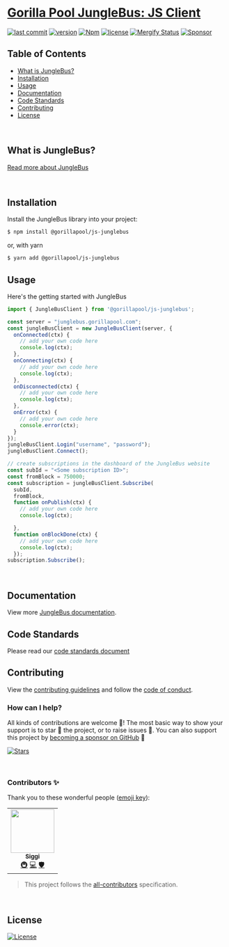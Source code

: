 # [Gorilla Pool JungleBus: JS Client](https://www.npmjs.com/package/@GorillaPool/js-junglebus)

[![last commit](https://img.shields.io/github/last-commit/GorillaPool/js-junglebus.svg?style=flat&v=2)](https://github.com/GorillaPool/js-junglebus/commits/master)
[![version](https://img.shields.io/github/release-pre/GorillaPool/js-junglebus.svg?style=flat&v=2)](https://github.com/GorillaPool/js-junglebus/releases)
[![Npm](https://img.shields.io/npm/v/@GorillaPool/js-junglebus?style=flat&v=2)](https://www.npmjs.com/package/@GorillaPool/js-junglebus)
[![license](https://img.shields.io/badge/license-Open%20BSV-brightgreen.svg?style=flat&v=2)](/LICENSE)
[![Mergify Status](https://img.shields.io/endpoint.svg?url=https://api.mergify.com/v1/badges/GorillaPool/js-junglebus&style=flat&v=2)](https://mergify.io)
[![Sponsor](https://img.shields.io/badge/sponsor-GorillaPool-181717.svg?logo=github&style=flat&v=2)](https://github.com/sponsors/GorillaPool)

## Table of Contents
- [What is JungleBus?](#what-is-junglebus)
- [Installation](#installation)
- [Usage](#usage)
- [Documentation](#documentation)
- [Code Standards](#code-standards)
- [Contributing](#contributing)
- [License](#license)

<br />

## What is JungleBus?
[Read more about JungleBus](https://junglebus.gorillapool.com)

<br />

## Installation

Install the JungleBus library into your project:
```bash
$ npm install @gorillapool/js-junglebus
```

or, with yarn
```bash
$ yarn add @gorillapool/js-junglebus
```

## Usage
Here's the getting started with JungleBus

```javascript
import { JungleBusClient } from '@gorillapool/js-junglebus';

const server = "junglebus.gorillapool.com";
const jungleBusClient = new JungleBusClient(server, {
  onConnected(ctx) {
    // add your own code here
    console.log(ctx);
  },
  onConnecting(ctx) {
    // add your own code here
    console.log(ctx);
  },
  onDisconnected(ctx) {
    // add your own code here
    console.log(ctx);
  },
  onError(ctx) {
    // add your own code here
    console.error(ctx);
  }
});
jungleBusClient.Login("username", "password");
jungleBusClient.Connect();

// create subscriptions in the dashboard of the JungleBus website
const subId = "<Some subscription ID>";
const fromBlock = 750000;
const subscription = jungleBusClient.Subscribe(
  subId,
  fromBlock, 
  function onPublish(ctx) {
    // add your own code here
    console.log(ctx);

  },
  function onBlockDone(ctx) {
    // add your own code here
    console.log(ctx);
  });
subscription.Subscribe();
```

<br />

## Documentation
View more [JungleBus documentation](https://junglebus.gorillapool.com/docs).

## Code Standards
Please read our [code standards document](.github/CODE_STANDARDS.md)

## Contributing
View the [contributing guidelines](.github/CONTRIBUTING.md) and follow the [code of conduct](.github/CODE_OF_CONDUCT.md).

### How can I help?
All kinds of contributions are welcome :raised_hands:!
The most basic way to show your support is to star :star2: the project, or to raise issues :speech_balloon:.
You can also support this project by [becoming a sponsor on GitHub](https://github.com/sponsors/GorillaPool) :clap:

[![Stars](https://img.shields.io/github/stars/GorillaPool/js-junglebus?label=Please%20like%20us&style=social&v=2)](https://github.com/GorillaPool/js-junglebus/stargazers)

<br/>

### Contributors ✨
Thank you to these wonderful people ([emoji key](https://allcontributors.org/docs/en/emoji-key)):

<!-- ALL-CONTRIBUTORS-LIST:START - Do not remove or modify this section -->
<!-- prettier-ignore-start -->
<!-- markdownlint-disable -->
<table>
  <tr>
    <td align="center"><a href="https://github.com/icellan"><img src="https://avatars.githubusercontent.com/u/4411176?v=4?s=100" width="100px;" alt=""/><br /><sub><b>Siggi</b></sub></a><br /><a href="#infra-icellan" title="Infrastructure (Hosting, Build-Tools, etc)">🚇</a> <a href="https://github.com/GorillaPool/js-junglebus/commits?author=icellan" title="Code">💻</a> <a href="#security-icellan" title="Security">🛡️</a></td>
  </tr>
</table>

<!-- markdownlint-restore -->
<!-- prettier-ignore-end -->

<!-- ALL-CONTRIBUTORS-LIST:END -->

> This project follows the [all-contributors](https://github.com/all-contributors/all-contributors) specification.


<br />

## License
[![License](https://img.shields.io/badge/license-Open%20BSV-brightgreen.svg?style=flat&v=2)](/LICENSE)
